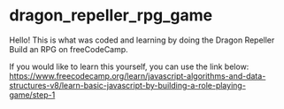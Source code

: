 # dragon_repeller_rpg_game

Hello! This is what was coded and learning by doing the Dragon Repeller Build an RPG on freeCodeCamp. 

If you would like to learn this yourself, you can use the link below:
https://www.freecodecamp.org/learn/javascript-algorithms-and-data-structures-v8/learn-basic-javascript-by-building-a-role-playing-game/step-1

